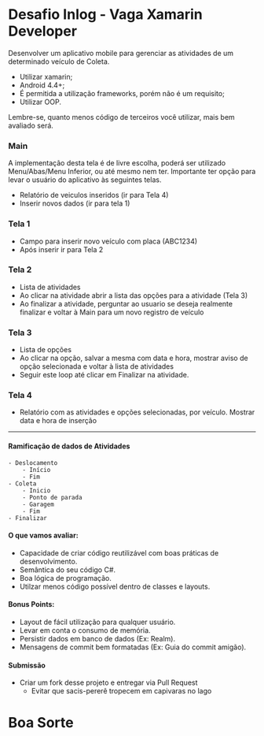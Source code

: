 # Desafio Inlog - Vaga Xamarin Developer
Desenvolver um aplicativo mobile para gerenciar as atividades de um determinado veículo de Coleta. 

- Utilizar xamarin; 
- Android 4.4+;
- É permitida a utilização frameworks, porém não é um requisito;
- Utilizar OOP.

Lembre-se, quanto menos código de terceiros você utilizar, mais bem avaliado será.


### Main 
A implementação desta tela é de livre escolha, poderá ser utilizado Menu/Abas/Menu Inferior, ou até mesmo nem ter. Importante ter opção para levar o usuário do aplicativo às seguintes telas.

- Relatório de veiculos inseridos (ir para Tela 4)
- Inserir novos dados (ir para tela 1)

### Tela 1 
- Campo para inserir novo veículo com placa (ABC1234)
- Após inserir ir para Tela 2

### Tela 2 
- Lista de atividades
- Ao clicar na atividade abrir a lista das opções para a atividade (Tela 3)
- Ao finalizar a atividade, perguntar ao usuario se deseja realmente finalizar e voltar à Main para um novo registro de veículo


### Tela 3 
- Lista de opções
- Ao clicar na opção, salvar a mesma com data e hora, mostrar aviso de opção selecionada e voltar à lista de atividades
- Seguir este loop até clicar em Finalizar na atividade.

	
### Tela 4 
- Relatório com as atividades e opções selecionadas, por veículo. Mostrar data e hora de inserção

---

#### Ramificação de dados de Atividades

	- Deslocamento
		- Início
		- Fim
	- Coleta
		- Inicio
		- Ponto de parada
		- Garagem
		- Fim
	- Finalizar
	
    
#### O que vamos avaliar:
 - Capacidade de criar código reutilizável com boas práticas de desenvolvimento.
 - Semântica do seu código C#.
 - Boa lógica de programação.
 - Utilzar menos código possível dentro de classes e layouts.


#### Bonus Points:
 - Layout de fácil utilização para qualquer usuário.
 - Levar em conta o consumo de memória.
 - Persistir dados em banco de dados (Ex: Realm).
 - Mensagens de commit bem formatadas (Ex: Guia do commit amigão).


#### Submissão
 - Criar um fork desse projeto e entregar via Pull Request
 	- Evitar que sacis-pererê tropecem em capivaras no lago

# Boa Sorte
